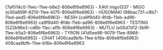 {7af014c0-7eec-11ee-b6e2-806e6f6e6963} - XAVI
migo1337 - MIGO
{e30a899f-8210-11ee-b175-806e6f6e6963} - HÜSOMAKİ
{98bac731-c8b7-11ed-aed5-806e6f6e6963} - NESİH
{ca9f9d40-8fdb-11eb-ad96-806e6f6e6963} ca9f9d40-8fdb-11eb-ad96-806e6f6e6963 - TESTING
{522b96e2-cd6b-11ec-affb-806e6f6e6963} - MUTLU
{e05d7d12-3b9f-11ee-b5a3-806e6f6e6963} - TYRON
{41d5ee86-9079-11ee-8968-806e6f6e6963} - CİHAT
{406caa9bfb-11ee-b16e-806e6f6e6963}
406caa9bfb-11ee-b16e-806e6f6e6963
